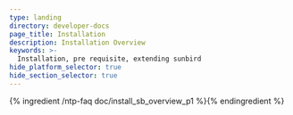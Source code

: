 ```yaml
---
type: landing
directory: developer-docs
page_title: Installation
description: Installation Overview
keywords: >-
  Installation, pre requisite, extending sunbird
hide_platform_selector: true
hide_section_selector: true
---
```

{% ingredient /ntp-faq doc/install_sb_overview_p1 %}{% endingredient %}